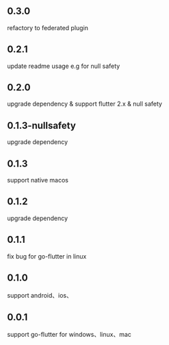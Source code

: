 ## 0.3.0
refactory to federated plugin

## 0.2.1
update readme usage e.g for null safety

## 0.2.0
upgrade dependency & support flutter 2.x & null safety

## 0.1.3-nullsafety
upgrade dependency

## 0.1.3
support native macos

## 0.1.2
upgrade dependency

## 0.1.1
fix bug for go-flutter in linux

## 0.1.0

support android、ios、

## 0.0.1

support go-flutter for windows、linux、mac